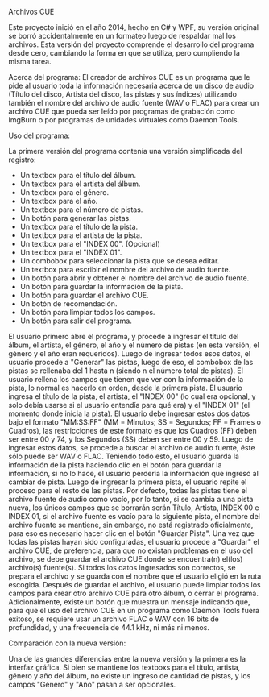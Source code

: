 Archivos CUE

Este proyecto inició en el año 2014, hecho en C# y WPF, su versión original se borró accidentalmente en un formateo luego de respaldar mal los archivos.
Esta versión del proyecto comprende el desarrollo del programa desde cero, cambiando la forma en que se utiliza, pero cumpliendo la misma tarea.

Acerca del programa:
El creador de archivos CUE es un programa que le pide al usuario toda la información necesaria acerca de un disco de audio (Título del disco, Artista del disco, las pistas y sus índices) utilizando también el nombre del archivo de audio fuente (WAV o FLAC) para crear un archivo CUE que pueda ser leído por programas de grabación como ImgBurn o por programas de unidades virtuales como Daemon Tools.

Uso del programa:

La primera versión del programa contenía una versión simplificada del registro:
- Un textbox para el título del álbum.
- Un textbox para el artista del álbum.
- Un textbox para el género.
- Un textbox para el año.
- Un textbox para el número de pistas.
- Un botón para generar las pistas.
- Un textbox para el título de la pista.
- Un textbox para el artista de la pista.
- Un textbox para el "INDEX 00". (Opcional)
- Un textbox para el "INDEX 01".
- Un combobox para seleccionar la pista que se desea editar.
- Un textbox para escribir el nombre del archivo de audio fuente.
- Un botón para abrir y obtener el nombre del archivo de audio fuente.
- Un botón para guardar la información de la pista.
- Un botón para guardar el archivo CUE.
- Un botón de recomendación.
- Un botón para limpiar todos los campos.
- Un botón para salir del programa.

El usuario primero abre el programa, y procede a ingresar el título del álbum, el artista, el género, el año y el número de pistas (en esta versión, el género y el año eran requeridos). Luego de ingresar todos esos datos, el usuario procede a "Generar" las pistas, luego de eso, el combobox de las pistas se rellenaba del 1 hasta n (siendo n el número total de pistas). El usuario rellena los campos que tienen que ver con la información de la pista, lo normal es hacerlo en orden, desde la primera pista. El usuario ingresa el título de la pista, el artista, el "INDEX 00" (lo cual era opcional, y solo debía usarse si el usuario entendía para qué era) y el "INDEX 01" (el momento donde inicia la pista). El usuario debe ingresar estos dos datos bajo el formato "MM:SS:FF" (MM = Minutos; SS = Segundos; FF = Frames o Cuadros), las restricciones de este formato es que los Cuadros (FF) deben ser entre 00 y 74, y los Segundos (SS) deben ser entre 00 y 59. Luego de ingresar estos datos, se procede a buscar el archivo de audio fuente, éste sólo puede ser WAV o FLAC. Teniendo todo esto, el usuario guarda la información de la pista haciendo clic en el botón para guardar la información, si no lo hace, el usuario perdería la información que ingresó al cambiar de pista. Luego de ingresar la primera pista, el usuario repite el proceso para el resto de las pistas. Por defecto, todas las pistas tiene el archivo fuente de audio como vacío, por lo tanto, si se cambia a una pista nueva, los únicos campos que se borrarán serán Título, Artista, INDEX 00 e INDEX 01, si el archivo fuente es vacío para la siguiente pista, el nombre del archivo fuente se mantiene, sin embargo, no está registrado oficialmente, para eso es necesario hacer clic en el botón "Guardar Pista". Una vez que todas las pistas hayan sido configuradas, el usuario procede a "Guardar" el archivo CUE, de preferencia, para que no existan problemas en el uso del archivo, se debe guardar el archivo CUE donde se encuentra(n) el(los) archivo(s) fuente(s). Si todos los datos ingresados son correctos, se prepara el archivo y se guarda con el nombre que el usuario eligió en la ruta escogida. Después de guardar el archivo, el usuario puede limpiar todos los campos para crear otro archivo CUE para otro álbum, o cerrar el programa. Adicionalmente, existe un botón que muestra un mensaje indicando que, para que el uso del archivo CUE en un programa como Daemon Tools fuera exitoso, se requiere usar un archivo FLAC o WAV con 16 bits de profundidad, y una frecuencia de 44.1 kHz, ni más ni menos.


Comparación con la nueva versión:

Una de las grandes diferencias entre la nueva versión y la primera es la interfaz gráfica. Si bien se mantiene los textboxs para el título, artista, género y año del álbum, no existe un ingreso de cantidad de pistas, y los campos "Género" y "Año" pasan a ser opcionales.
